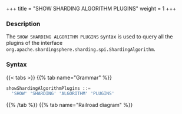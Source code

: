 +++
title = "SHOW SHARDING ALGORITHM PLUGINS"
weight = 1
+++

### Description

The `SHOW SHARDING ALGORITHM PLUGINS` syntax is used to query all the plugins of the interface `org.apache.shardingsphere.sharding.spi.ShardingAlgorithm`.

### Syntax

{{< tabs >}}
{{% tab name="Grammar" %}}
```sql
showShardingAlgorithmPlugins ::=
  'SHOW' 'SHARDING' 'ALGORITHM' 'PLUGINS'
```
{{% /tab %}}
{{% tab name="Railroad diagram" %}}
<iframe frameborder="0" name="diagram" id="diagram" width="100%" height="100%"></iframe>
{{% /tab %}}
{{< /tabs >}}

### Return Value Description

| Columns      | Description  |
|--------------|--------------|
| type         | type         |
| type_aliases | type aliases |
| description  | description  |

### Example

- Query all the plugins for `org.apache.shardingsphere.sharding.spi.ShardingAlgorithm` interface

```sql
SHOW SHARDING ALGORITHM PLUGINS
```

```sql
SHOW SHARDING ALGORITHM PLUGINS;
+----------------+--------------+-------------+
| type           | type_aliases | description |
+----------------+--------------+-------------+
| MOD            |              |             |
| HASH_MOD       |              |             |
| VOLUME_RANGE   |              |             |
| BOUNDARY_RANGE |              |             |
| AUTO_INTERVAL  |              |             |
| INTERVAL       |              |             |
| CLASS_BASED    |              |             |
| INLINE         |              |             |
| COMPLEX_INLINE |              |             |
| HINT_INLINE    |              |             |
+----------------+--------------+-------------+
10 rows in set (0.27 sec)
```

### Reserved word

`SHOW`, `SHARDING`, `ALGORITHM`, `PLUGINS`

### Related links

- [Reserved word](/en/user-manual/shardingsphere-proxy/distsql/syntax/reserved-word/)
